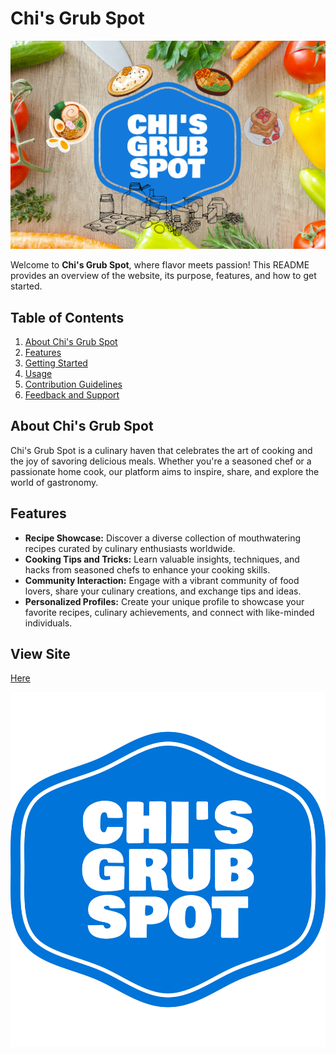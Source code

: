 # Chi's Grub Spot
![Landing Page](https://github.com/Echimara/Chi-s-Grub-Spot/blob/main/Screenshot%20(751).png)

Welcome to **Chi's Grub Spot**, where flavor meets passion! This README provides an overview of the website, its purpose, features, and how to get started.

## Table of Contents

1. [About Chi's Grub Spot](#about-chis-grub-spot)
2. [Features](#features)
3. [Getting Started](#getting-started)
4. [Usage](#usage)
5. [Contribution Guidelines](#contribution-guidelines)
6. [Feedback and Support](#feedback-and-support)

## About Chi's Grub Spot

Chi's Grub Spot is a culinary haven that celebrates the art of cooking and the joy of savoring delicious meals. Whether you're a seasoned chef or a passionate home cook, our platform aims to inspire, share, and explore the world of gastronomy.

## Features

- **Recipe Showcase:** Discover a diverse collection of mouthwatering recipes curated by culinary enthusiasts worldwide.
- **Cooking Tips and Tricks:** Learn valuable insights, techniques, and hacks from seasoned chefs to enhance your cooking skills.
- **Community Interaction:** Engage with a vibrant community of food lovers, share your culinary creations, and exchange tips and ideas.
- **Personalized Profiles:** Create your unique profile to showcase your favorite recipes, culinary achievements, and connect with like-minded individuals.

## View Site
[Here](https://echimara.github.io/Chi-s-Grub-Spot/)

![Logo](https://github.com/Echimara/Chi-s-Grub-Spot/blob/main/Logo.png)

